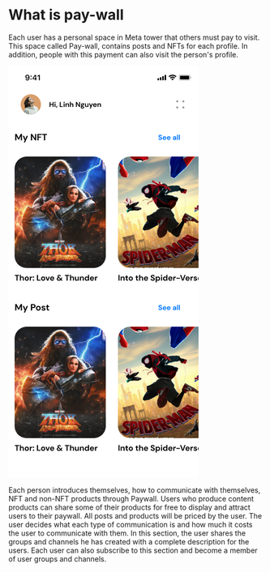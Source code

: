 # What is pay-wall

Each user has a personal space in Meta tower that others must pay to visit. This space called Pay-wall, contains posts and NFTs for each profile. In addition, people with this payment can also visit the person's profile.

![PayWall](../../.gitbook/assets/PayWall.png)

Each person introduces themselves, how to communicate with themselves, NFT and non-NFT products through Paywall. Users who produce content products can share some of their products for free to display and attract users to their paywall. All posts and products will be priced by the user. The user decides what each type of communication is and how much it costs the user to communicate with them. In this section, the user shares the groups and channels he has created with a complete description for the users. Each user can also subscribe to this section and become a member of user groups and channels.
